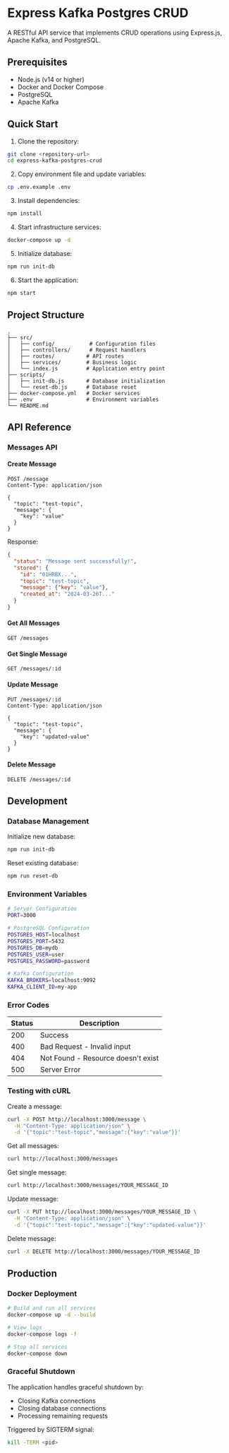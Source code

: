 # Express Kafka Postgres CRUD

A RESTful API service that implements CRUD operations using Express.js, Apache Kafka, and PostgreSQL.

## Prerequisites

- Node.js (v14 or higher)
- Docker and Docker Compose
- PostgreSQL
- Apache Kafka

## Quick Start

1. Clone the repository:

```bash
git clone <repository-url>
cd express-kafka-postgres-crud
```

2. Copy environment file and update variables:

```bash
cp .env.example .env
```

3. Install dependencies:

```bash
npm install
```

4. Start infrastructure services:

```bash
docker-compose up -d
```

5. Initialize database:

```bash
npm run init-db
```

6. Start the application:

```bash
npm start
```

## Project Structure

```
.
├── src/
│   ├── config/           # Configuration files
│   ├── controllers/      # Request handlers
│   ├── routes/          # API routes
│   ├── services/        # Business logic
│   └── index.js         # Application entry point
├── scripts/
│   ├── init-db.js       # Database initialization
│   └── reset-db.js      # Database reset
├── docker-compose.yml   # Docker services
├── .env                 # Environment variables
└── README.md
```

## API Reference

### Messages API

#### Create Message

```http
POST /message
Content-Type: application/json

{
  "topic": "test-topic",
  "message": {
    "key": "value"
  }
}
```

Response:

```json
{
  "status": "Message sent successfully!",
  "stored": {
    "id": "01HRBX...",
    "topic": "test-topic",
    "message": {"key": "value"},
    "created_at": "2024-03-26T..."
  }
}
```

#### Get All Messages

```http
GET /messages
```

#### Get Single Message

```http
GET /messages/:id
```

#### Update Message

```http
PUT /messages/:id
Content-Type: application/json

{
  "topic": "test-topic",
  "message": {
    "key": "updated-value"
  }
}
```

#### Delete Message

```http
DELETE /messages/:id
```

## Development

### Database Management

Initialize new database:

```bash
npm run init-db
```

Reset existing database:

```bash
npm run reset-db
```

### Environment Variables

```bash
# Server Configuration
PORT=3000

# PostgreSQL Configuration
POSTGRES_HOST=localhost
POSTGRES_PORT=5432
POSTGRES_DB=mydb
POSTGRES_USER=user
POSTGRES_PASSWORD=password

# Kafka Configuration
KAFKA_BROKERS=localhost:9092
KAFKA_CLIENT_ID=my-app
```

### Error Codes

| Status | Description |
|--------|-------------|
| 200    | Success |
| 400    | Bad Request - Invalid input |
| 404    | Not Found - Resource doesn't exist |
| 500    | Server Error |

### Testing with cURL

Create a message:

```bash
curl -X POST http://localhost:3000/message \
  -H "Content-Type: application/json" \
  -d '{"topic":"test-topic","message":{"key":"value"}}'
```

Get all messages:

```bash
curl http://localhost:3000/messages
```

Get single message:

```bash
curl http://localhost:3000/messages/YOUR_MESSAGE_ID
```

Update message:

```bash
curl -X PUT http://localhost:3000/messages/YOUR_MESSAGE_ID \
  -H "Content-Type: application/json" \
  -d '{"topic":"test-topic","message":{"key":"updated-value"}}'
```

Delete message:

```bash
curl -X DELETE http://localhost:3000/messages/YOUR_MESSAGE_ID
```

## Production

### Docker Deployment

```bash
# Build and run all services
docker-compose up -d --build

# View logs
docker-compose logs -f

# Stop all services
docker-compose down
```

### Graceful Shutdown

The application handles graceful shutdown by:

- Closing Kafka connections
- Closing database connections
- Processing remaining requests

Triggered by SIGTERM signal:

```bash
kill -TERM <pid>
```
